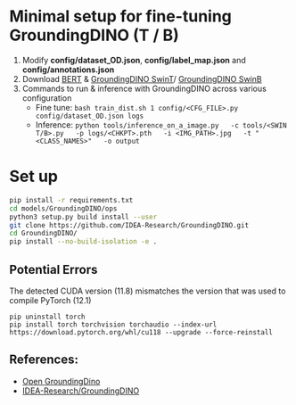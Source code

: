 # Minimal setup for fine-tuning GroundingDINO (T / B)
1. Modify **config/dataset_OD.json**, **config/label_map.json** and **config/annotations.json**
2. Download [BERT](https://www.kaggle.com/datasets/virajjayant/bertbaseuncased) & [GroundingDINO SwinT](https://huggingface.co/alexgenovese/background-workflow/blob/1cbf8c24aa8a2e8d5ca6871800442b35ff6f9d48/groundingdino_swint_ogc.pth)/ [GroundingDINO SwinB](https://github.com/IDEA-Research/GroundingDINO/releases/download/v0.1.0-alpha2/groundingdino_swinb_cogcoor.pth)
3. Commands to run & inference with GroundingDINO across various configuration
   - Fine tune: ```bash train_dist.sh 1 config/<CFG_FILE>.py config/dataset_OD.json logs```
   - Inference: ```python tools/inference_on_a_image.py   -c tools/<SWIN T/B>.py   -p logs/<CHKPT>.pth   -i <IMG_PATH>.jpg   -t "<CLASS_NAMES>"   -o output```


# Set up
```bash
pip install -r requirements.txt 
cd models/GroundingDINO/ops
python3 setup.py build install --user
git clone https://github.com/IDEA-Research/GroundingDINO.git
cd GroundingDINO/
pip install --no-build-isolation -e . 
```
## Potential Errors
The detected CUDA version (11.8) mismatches the version that was used to compile PyTorch (12.1)
```
pip uninstall torch
pip install torch torchvision torchaudio --index-url https://download.pytorch.org/whl/cu118 --upgrade --force-reinstall
```



## References:
- [Open GroundingDino](https://github.com/longzw1997/Open-GroundingDino)
- [IDEA-Research/GroundingDINO](https://github.com/IDEA-Research/GroundingDINO)
